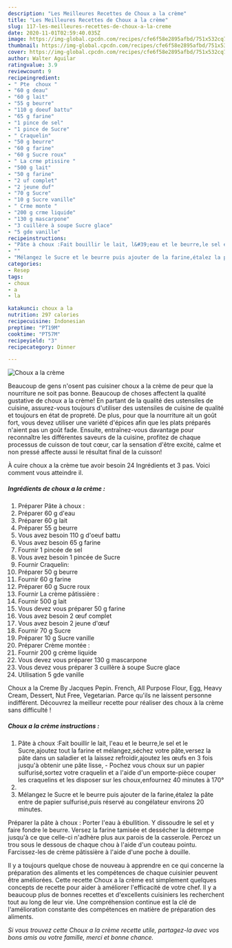 ```yaml
---
description: "Les Meilleures Recettes de Choux a la crème"
title: "Les Meilleures Recettes de Choux a la crème"
slug: 117-les-meilleures-recettes-de-choux-a-la-creme
date: 2020-11-01T02:59:40.035Z
image: https://img-global.cpcdn.com/recipes/cfe6f58e2895afbd/751x532cq70/choux-a-la-creme-photo-principale-de-la-recette.jpg
thumbnail: https://img-global.cpcdn.com/recipes/cfe6f58e2895afbd/751x532cq70/choux-a-la-creme-photo-principale-de-la-recette.jpg
cover: https://img-global.cpcdn.com/recipes/cfe6f58e2895afbd/751x532cq70/choux-a-la-creme-photo-principale-de-la-recette.jpg
author: Walter Aguilar
ratingvalue: 3.9
reviewcount: 9
recipeingredient:
- " Pte  choux "
- "60 g deau"
- "60 g lait"
- "55 g beurre"
- "110 g doeuf battu"
- "65 g farine"
- "1 pince de sel"
- "1 pince de Sucre"
- " Craquelin"
- "50 g beurre"
- "60 g farine"
- "60 g Sucre roux"
- " La crme ptissire "
- "500 g lait"
- "50 g farine"
- "2 uf complet"
- "2 jeune duf"
- "70 g Sucre"
- "10 g Sucre vanille"
- " Crme monte "
- "200 g crme liquide"
- "130 g mascarpone"
- "3 cuillère à soupe Sucre glace"
- "5 gde vanille"
recipeinstructions:
- "Pâte à choux :Fait bouillir le lait, l&#39;eau et le beurre,le sel et le Sucre,ajoutez tout la farine et mélangez,séchez votre pâte,versez la pâte dans un saladier et la laissez refroidir,ajoutez les œufs en 3 fois jusqu&#39;à obtenir une pâte lisse, Pochez vous choux sur un papier sulfurisé,sortez votre craquelin et a l&#39;aide d&#39;un emporte-pièce couper les craquelins et les disposer sur les choux,enfournez 40 minutes à 170°"
- ""
- "Mélangez le Sucre et le beurre puis ajouter de la farine,étalez la pâte entre de papier sulfurisé,puis réservé au congélateur environs 20 minutes."
categories:
- Resep
tags:
- choux
- a
- la

katakunci: choux a la 
nutrition: 297 calories
recipecuisine: Indonesian
preptime: "PT19M"
cooktime: "PT57M"
recipeyield: "3"
recipecategory: Dinner

---
```



![Choux a la crème](https://img-global.cpcdn.com/recipes/cfe6f58e2895afbd/751x532cq70/choux-a-la-creme-photo-principale-de-la-recette.jpg)

Beaucoup de gens n'osent pas cuisiner choux a la crème de peur que la nourriture ne soit pas bonne. Beaucoup de choses affectent la qualité gustative de choux a la crème! En partant de la qualité des ustensiles de cuisine, assurez-vous toujours d'utiliser des ustensiles de cuisine de qualité et toujours en état de propreté. De plus, pour que la nourriture ait un goût fort, vous devez utiliser une variété d'épices afin que les plats préparés n'aient pas un goût fade. Ensuite, entraînez-vous davantage pour reconnaître les différentes saveurs de la cuisine, profitez de chaque processus de cuisson de tout cœur, car la sensation d'être excité, calme et non pressé affecte aussi le résultat final de la cuisson!

<!--inarticleads1-->

À cuire choux a la crème tue avoir besoin 24 Ingrédients et 3 pas. Voici comment vous atteindre il.

##### Ingrédients de choux a la crème :

1. Préparer  Pâte à choux :
1. Préparer 60 g d&#39;eau
1. Préparer 60 g lait
1. Préparer 55 g beurre
1. Vous avez besoin 110 g d&#39;oeuf battu
1. Vous avez besoin 65 g farine
1. Fournir 1 pincée de sel
1. Vous avez besoin 1 pincée de Sucre
1. Fournir  Craquelin:
1. Préparer 50 g beurre
1. Fournir 60 g farine
1. Préparer 60 g Sucre roux
1. Fournir  La crème pâtissière :
1. Fournir 500 g lait
1. Vous devez vous préparer 50 g farine
1. Vous avez besoin 2 œuf complet
1. Vous avez besoin 2 jeune d&#39;œuf
1. Fournir 70 g Sucre
1. Préparer 10 g Sucre vanille
1. Préparer  Crème montée :
1. Fournir 200 g crème liquide
1. Vous devez vous préparer 130 g mascarpone
1. Vous devez vous préparer 3 cuillère à soupe Sucre glace
1. Utilisation 5 gde vanille


Choux a la Creme By Jacques Pepin. French, All Purpose Flour, Egg, Heavy Cream, Dessert, Nut Free, Vegetarian. Parce qu&#39;ils ne laissent personne indifférent. Découvrez la meilleur recette pour réaliser des choux à la crème sans difficulté ! 

<!--inarticleads2-->

##### Choux a la crème instructions :

1. Pâte à choux :Fait bouillir le lait, l&#39;eau et le beurre,le sel et le Sucre,ajoutez tout la farine et mélangez,séchez votre pâte,versez la pâte dans un saladier et la laissez refroidir,ajoutez les œufs en 3 fois jusqu&#39;à obtenir une pâte lisse, - Pochez vous choux sur un papier sulfurisé,sortez votre craquelin et a l&#39;aide d&#39;un emporte-pièce couper les craquelins et les disposer sur les choux,enfournez 40 minutes à 170°
1. 
1. Mélangez le Sucre et le beurre puis ajouter de la farine,étalez la pâte entre de papier sulfurisé,puis réservé au congélateur environs 20 minutes.


Préparer la pâte à choux : Porter l&#39;eau à ébullition. Y dissoudre le sel et y faire fondre le beurre. Versez la farine tamisée et dessécher la détrempe jusqu&#39;à ce que celle-ci n&#39;adhère plus aux parois de la casserole. Percez un trou sous le dessous de chaque chou à l&#39;aide d&#39;un couteau pointu. Farcissez-les de crème pâtissière à l&#39;aide d&#39;une poche à douille. 

<!--inarticleads1-->

<p>
Il y a toujours quelque chose de nouveau à apprendre en ce qui concerne la préparation des aliments et les compétences de chaque cuisinier peuvent être améliorées. Cette recette Choux a la crème est simplement quelques concepts de recette pour aider à améliorer l'efficacité de votre chef. Il y a beaucoup plus de bonnes recettes et d'excellents cuisiniers les recherchent tout au long de leur vie. Une compréhension continue est la clé de l'amélioration constante des compétences en matière de préparation des aliments.
</p>

<p>
<i>Si vous trouvez cette Choux a la crème recette utile, partagez-la avec vos bons amis ou votre famille, merci et bonne chance.</i>
</p>
